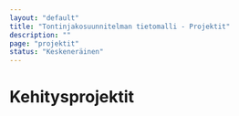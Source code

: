 ```yaml
---
layout: "default"
title: "Tontinjakosuunnitelman tietomalli - Projektit"
description: ""
page: "projektit"
status: "Keskeneräinen"
---
```

# Kehitysprojektit

